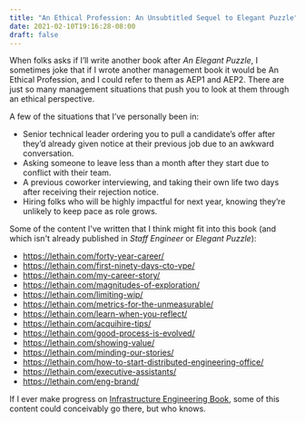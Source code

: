 ```yaml
---
title: "An Ethical Profession: An Unsubtitled Sequel to Elegant Puzzle"
date: 2021-02-10T19:16:28-08:00
draft: false
---
```



When folks asks if I’ll write another book after _An Elegant Puzzle_, I sometimes joke that if I wrote another management book it would be An Ethical Profession, and I could refer to them as AEP1 and AEP2. There are just so many management situations that push you to look at them through an ethical perspective.

A few of the situations that I’ve personally been in:

* Senior technical leader ordering you to pull a candidate’s offer after they’d already given notice at their previous job due to an awkward conversation.
* Asking someone to leave less than a month after they start due to conflict with their team.
* A previous coworker interviewing, and taking their own life two days after receiving their rejection notice.
* Hiring folks who will be highly impactful for next year, knowing they’re unlikely to keep pace as role grows.

Some of the content I've written that I think might fit into this book
(and which isn't already published in _Staff Engineer_ or _Elegant Puzzle_):

* https://lethain.com/forty-year-career/
* https://lethain.com/first-ninety-days-cto-vpe/
* https://lethain.com/my-career-story/
* https://lethain.com/magnitudes-of-exploration/
* https://lethain.com/limiting-wip/
* https://lethain.com/metrics-for-the-unmeasurable/
* https://lethain.com/learn-when-you-reflect/
* https://lethain.com/acquihire-tips/
* https://lethain.com/good-process-is-evolved/
* https://lethain.com/showing-value/
* https://lethain.com/minding-our-stories/
* https://lethain.com/how-to-start-distributed-engineering-office/
* https://lethain.com/executive-assistants/
* https://lethain.com/eng-brand/

If I ever make progress on [Infrastructure Engineering Book](/books/infra-eng-book), some of this
content could conceivably go there, but who knows.